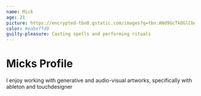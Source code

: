 ```yaml
---
name: Mick
age: 21
picture: https://encrypted-tbn0.gstatic.com/images?q=tbn:ANd9GcTkOGlCbg8dtQGSUo7ZnDm7WJ3Quamun8N4SA&s
color: #eabeffd9
guilty-pleasure: Casting spells and performing rituals
---
```


# Micks Profile

I enjoy working with generative and audio-visual artworks, specifically with ableton and touchdesigner
